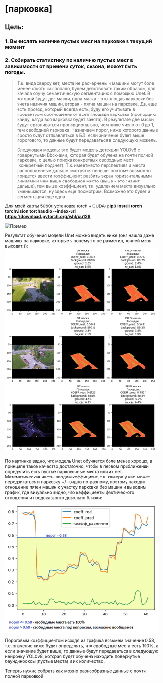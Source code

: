 # [парковка]

## Цель: 
### 1. Вычислять наличие пустых мест на парковке в текущий момент
### 2. Собирать статистику по наличию пустых мест в зависимости от времени суток, сезона, может быть погоды.




>Т.к. вида сверху нет, места не расчерчены и машины могут боле менее стоять как попало, будем действовать таким образом, для начала обучу семантическую сегментацию с помощью Unet. В которой будут две маски, одна маска - это площаь парковки без учета наличия машин, вторая - пятна машин на парковке. Да, еще есть проезд, который всегда есть, буду его учитывать в процентром соотношении от всей площади парковки (пропорцию найду, кагда вся парковка будет занята). В результате две маски будут сравниваться пропорционально, чем ниже число от 0 до 1, тем свободней парковка. Назначаем порог, ниже которого данные просто будут отправляться в БД, если значение будет выше порогового, то данные будут передаваться в следующую можель. 
>
>Следующая модель: это будет модель детекции YOLOv8 c повернутыми Bbox-ами, которая будет обучена на почти полной парковке, с целью поиска конкретных свободных мест (конкретный подсчет). Т.к. имеетместо перспектива и места расположенные дальше смотрятся пеньше, поэтому возможно придется ввести коэффициент: разбить экран горизонтальными линиями и чем выше свободное место (выше - это значит дальше), тем выше коэффициент, т.к. удалением места визуально уменьшаются, ну здесь еще посмотрим. Возможно это будет и сегментация еще одна

Для моей карты 5060ti установка torch + CUDA: **pip3 install torch torchvision torchaudio --index-url https://download.pytorch.org/whl/cu128**

![Пример](data_for_readme/segm_all.png)

Результат обучения модели Unet можно видеть ниже (она нашла даже машины на парковке, которые я почему-то не разметил, точней меня выходит:)):
![Пример](data_for_readme/segm_res_all.png)

По картинке видно, что модель Unet обучяется боле менее хорошо, в принципе такое качество достаточно, чтобы в первом приближении определить есть пустые парковочные места или их нет. 
Математическая часть: вводим коффициент, т.к. камера у нас может передвигаться и парковку +/- видно по-разному, поэтому находит отношение пятен машин к участку парковки без машин и выводим график, где визуально видно, что кэффициенты фактического отношения и предсказаннго довольно близки:


![Пример](data_for_readme/output.png)

Пороговым коэффициентом исходя из графика возьмем значение 0.58, т.е. значение ниже будет определять, что свободные места есть 100%, а если значение будет выше, то данные будут передаваться в следующую нейронку YOLOv8, которая будет обучена находить повернутые баундинбоксы (пустые места) и их количество.

Теперть нужно собрать как можно разнообразные данные с почти полной парковкой